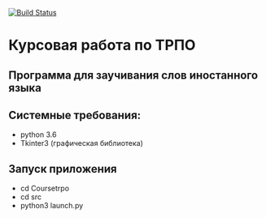 [![Build Status](https://travis-ci.org/JohnSmith-tech/Coursetrpo.svg?branch=master)](https://travis-ci.org/JohnSmith-tech/Coursetrpo)
# Курсовая работа по ТРПО
## Программа для заучивания слов иностанного языка
## Cистемные требования:
- python 3.6
- Tkinter3 (графическая библиотека)
## Запуск приложения
- cd Coursetrpo
- cd src
- python3 launch.py

